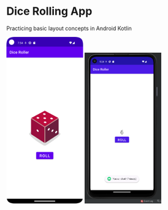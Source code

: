 # Dice Rolling App
Practicing basic layout concepts in Android Kotlin

<img src="./screenshots/lesson2.png" width="200px"/>
<img src="./screenshots/lesson1.png" width="200px"/>
